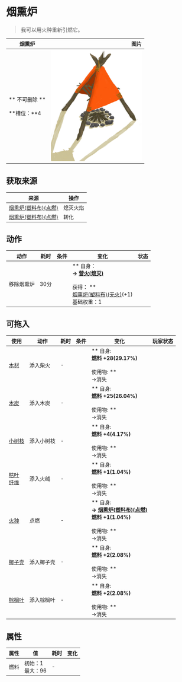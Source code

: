 # 烟熏炉  
> 我可以用火种重新引燃它。  
  
  烟熏炉  |   图片   
 ----  |  ----:   
 ** 不可删除 **<br><br>**槽位：**4  |  <img decoding="async" src="Sprite/SmokerFirePlasticExtinguished.png" href="a.md" style="max-width:300px;max-height:300px;">   
  
## 获取来源  
来源  |  操作  
----  |  ----  
[烟熏炉(塑料布)(点燃)](SmokerPlastic.md)  |  熄灭火焰  
[烟熏炉(塑料布)(点燃)](SmokerPlastic.md)  |  转化  
## 动作  
动作  |  耗时  |  条件  |  变化  |  状态  
----  |  ----  |  ----  |  ----  |  ----  
移除烟熏炉<br>  |  30分  |    |  ** 自身：**<br>→ [营火(熄灭)](CampfireExtinguished.md)<br><br>** 获得： **<br>  [烟熏炉(塑料布)(无火)](SmokerNoFirePlastic.md)(+1)<br>基础权重：1  |    
## 可拖入  
使用  |  动作  |  耗时  |  条件  |  变化  |  玩家状态  
----  |  ----  |  ----  |  ----  |  ----  |  ----  
[木材](Wood.md)  |  添入柴火<br>  |  -  |    |  ** 自身: **<br>燃料  +28(29.17%)<br><br>** 使用物: **<br>→消失  |    
[木炭](Charcoal.md)  |  添入木炭<br>  |  -  |    |  ** 自身: **<br>燃料  +25(26.04%)<br><br>** 使用物: **<br>→消失  |    
[小树枝](Sticks.md)  |  添入小树枝<br>  |  -  |    |  ** 自身: **<br>燃料  +4(4.17%)<br><br>** 使用物: **<br>→消失  |    
[枯叶](LeavesDry.md)<br>[纤维](Fibers.md)  |  添入火绒<br>  |  -  |    |  ** 自身: **<br>燃料  +1(1.04%)<br><br>** 使用物: **<br>→消失  |    
[火种](TinderLit.md)  |  点燃<br>  |  -  |    |  ** 自身: **<br>→ [烟熏炉(塑料布)(点燃)](SmokerPlastic.md)<br>燃料  +1(1.04%)<br><br>** 使用物: **<br>→消失  |    
[椰子壳](CoconutShell.md)  |  添入椰子壳<br>  |  -  |    |  ** 自身: **<br>燃料  +2(2.08%)<br><br>** 使用物: **<br>→消失  |    
[棕榈叶](PalmFronds.md)  |  添入棕榈叶<br>  |  -  |    |  ** 自身: **<br>燃料  +2(2.08%)<br><br>** 使用物: **<br>→消失  |    
## 属性   
属性  |  值  |  耗时  |  变化  
----  |  ----  |  ----  |  ----  
燃料  |  初始：1<br>最大：96  |  -  |    


<script>document.title="烟熏炉 - 卡牌生存百科 Card Survival Wiki";</script>